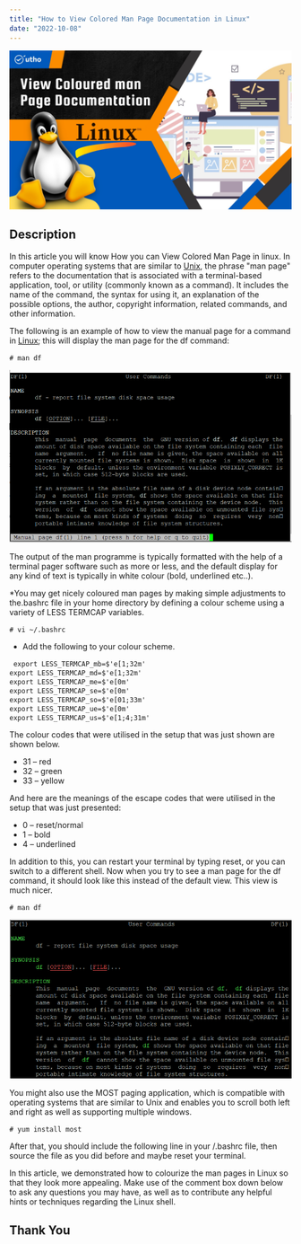 ```yaml
---
title: "How to View Colored Man Page Documentation in Linux"
date: "2022-10-08"
---
```


![](images/How-to-View-Colored-Man-Page-Documentation-in-Linux_utho.jpg)

## **Description**

In this article you will know How you can View Colored Man Page in linux. In computer operating systems that are similar to [Unix](https://en.wikipedia.org/wiki/Unix), the phrase "man page" refers to the documentation that is associated with a terminal-based application, tool, or utility (commonly known as a command). It includes the name of the command, the syntax for using it, an explanation of the possible options, the author, copyright information, related commands, and other information.

The following is an example of how to view the manual page for a command in [Linux](https://utho.com/docs/tutorial/category/linux-tutorial/); this will display the man page for the df command:

```
# man df 
```

![](images/image-296.png)

The output of the man programme is typically formatted with the help of a terminal pager software such as more or less, and the default display for any kind of text is typically in white colour (bold, underlined etc..).

\*You may get nicely coloured man pages by making simple adjustments to the.bashrc file in your home directory by defining a colour scheme using a variety of LESS TERMCAP variables.

```
# vi ~/.bashrc 
```

- Add the following to your colour scheme.

```
 export LESS_TERMCAP_mb=$'e[1;32m'  
export LESS_TERMCAP_md=$'e[1;32m'  
export LESS_TERMCAP_me=$'e[0m'  
export LESS_TERMCAP_se=$'e[0m'  
export LESS_TERMCAP_so=$'e[01;33m'  
export LESS_TERMCAP_ue=$'e[0m'  
export LESS_TERMCAP_us=$'e[1;4;31m' 
```

The colour codes that were utilised in the setup that was just shown are shown below.

- 31 – red
- 32 – green
- 33 – yellow

And here are the meanings of the escape codes that were utilised in the setup that was just presented:

- 0 – reset/normal
- 1 – bold
- 4 – underlined

In addition to this, you can restart your terminal by typing reset, or you can switch to a different shell. Now when you try to see a man page for the df command, it should look like this instead of the default view. This view is much nicer.

```
# man df 
```

![#man df command](images/image-297.png)

You might also use the MOST paging application, which is compatible with operating systems that are similar to Unix and enables you to scroll both left and right as well as supporting multiple windows.

```
# yum install most 
```

After that, you should include the following line in your /.bashrc file, then source the file as you did before and maybe reset your terminal.

In this article, we demonstrated how to colourize the man pages in Linux so that they look more appealing. Make use of the comment box down below to ask any questions you may have, as well as to contribute any helpful hints or techniques regarding the Linux shell.

## **Thank You**
